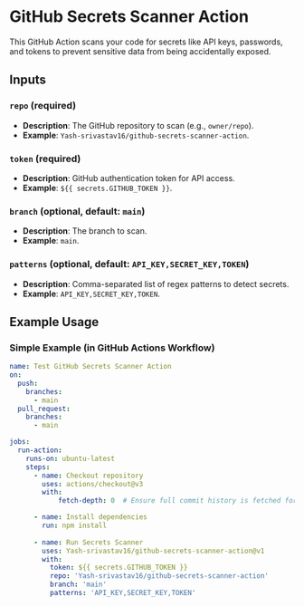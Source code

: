 # GitHub Secrets Scanner Action

This GitHub Action scans your code for secrets like API keys, passwords, and tokens to prevent sensitive data from being accidentally exposed.

## Inputs

### `repo` (required)
- **Description**: The GitHub repository to scan (e.g., `owner/repo`).
- **Example**: `Yash-srivastav16/github-secrets-scanner-action`.

### `token` (required)
- **Description**: GitHub authentication token for API access.
- **Example**: `${{ secrets.GITHUB_TOKEN }}`.

### `branch` (optional, default: `main`)
- **Description**: The branch to scan.
- **Example**: `main`.

### `patterns` (optional, default: `API_KEY,SECRET_KEY,TOKEN`)
- **Description**: Comma-separated list of regex patterns to detect secrets.
- **Example**: `API_KEY,SECRET_KEY,TOKEN`.

## Example Usage

### Simple Example (in GitHub Actions Workflow)

```yaml
name: Test GitHub Secrets Scanner Action
on:
  push:
    branches:
      - main
  pull_request:
    branches:
      - main

jobs:
  run-action:
    runs-on: ubuntu-latest
    steps:
      - name: Checkout repository
        uses: actions/checkout@v3
        with:
            fetch-depth: 0  # Ensure full commit history is fetched for proper diff comparison

      - name: Install dependencies
        run: npm install
    
      - name: Run Secrets Scanner
        uses: Yash-srivastav16/github-secrets-scanner-action@v1
        with:
          token: ${{ secrets.GITHUB_TOKEN }}
          repo: 'Yash-srivastav16/github-secrets-scanner-action'
          branch: 'main'
          patterns: 'API_KEY,SECRET_KEY,TOKEN'
